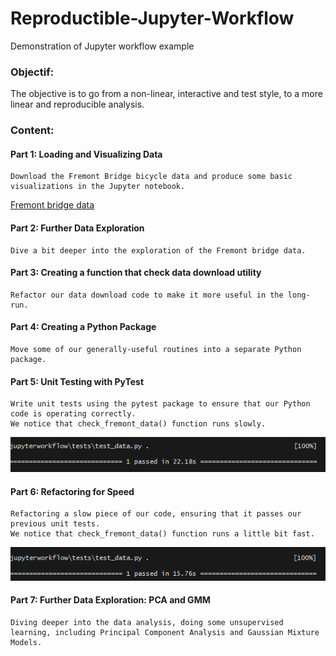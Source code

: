 # Reproductible-Jupyter-Workflow

Demonstration of Jupyter workflow example

### Objectif:

The objective is to go from a non-linear, interactive and test style, to a more linear and reproducible analysis.

### Content:

#### Part 1: Loading and Visualizing Data

    Download the Fremont Bridge bicycle data and produce some basic visualizations in the Jupyter notebook.

[Fremont bridge data](https://data.seattle.gov/api/views/65db-xm6k/rows.csv?accessType=DOWNLOAD)

#### Part 2: Further Data Exploration

    Dive a bit deeper into the exploration of the Fremont bridge data.

#### Part 3: Creating a function that check data download utility

    Refactor our data download code to make it more useful in the long-run.

#### Part 4: Creating a Python Package

    Move some of our generally-useful routines into a separate Python package.

#### Part 5: Unit Testing with PyTest

    Write unit tests using the pytest package to ensure that our Python code is operating correctly.
    We notice that check_fremont_data() function runs slowly.

![data-time1](jupyterworkflow/tests/time_test1.PNG)

#### Part 6: Refactoring for Speed

    Refactoring a slow piece of our code, ensuring that it passes our previous unit tests.
    We notice that check_fremont_data() function runs a little bit fast.

![data-time2](jupyterworkflow/tests/time_test2.PNG)

#### Part 7: Further Data Exploration: PCA and GMM

    Diving deeper into the data analysis, doing some unsupervised learning, including Principal Component Analysis and Gaussian Mixture Models.
